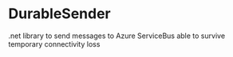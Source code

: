 # DurableSender
.net library to send messages to Azure ServiceBus able to survive temporary connectivity loss
